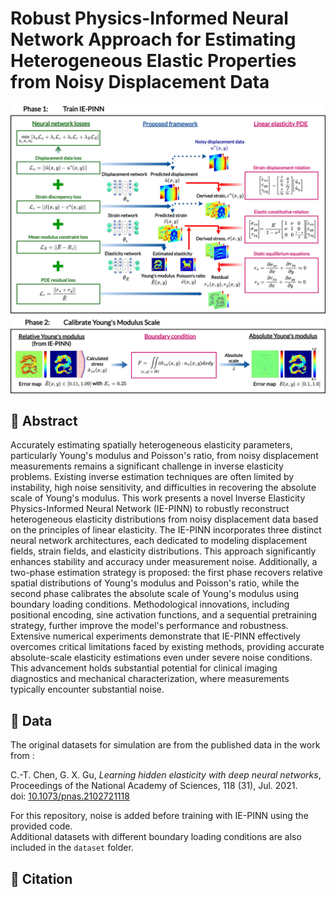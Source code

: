# Robust Physics-Informed Neural Network Approach for Estimating Heterogeneous Elastic Properties from Noisy Displacement Data

![Screenshot](./Images/IEPINNFramework.png)

## 📄 Abstract
Accurately estimating spatially heterogeneous elasticity parameters, particularly Young's modulus and Poisson's ratio, from noisy displacement measurements remains a significant challenge in inverse elasticity problems. Existing inverse estimation techniques are often limited by instability, high noise sensitivity, and difficulties in recovering the absolute scale of Young's modulus. This work presents a novel Inverse Elasticity Physics-Informed Neural Network (IE-PINN) to robustly reconstruct heterogeneous elasticity distributions from noisy displacement data based on the principles of linear elasticity. The IE-PINN incorporates three distinct neural network architectures, each dedicated to modeling displacement fields, strain fields, and elasticity distributions. This approach significantly enhances stability and accuracy under measurement noise. Additionally, a two-phase estimation strategy is proposed: the first phase recovers relative spatial distributions of Young's modulus and Poisson's ratio, while the second phase calibrates the absolute scale of Young's modulus using boundary loading conditions. Methodological innovations, including positional encoding, sine activation functions, and a sequential pretraining strategy, further improve the model's performance and robustness. Extensive numerical experiments demonstrate that IE-PINN effectively overcomes critical limitations faced by existing methods, providing accurate absolute-scale elasticity estimations even under severe noise conditions. This advancement holds substantial potential for clinical imaging diagnostics and mechanical characterization, where measurements typically encounter substantial noise.


## 📄 Data

The original datasets for simulation are from the published data in the work from :

  C.-T. Chen, G. X. Gu, *Learning hidden elasticity with deep neural networks*,  
  Proceedings of the National Academy of Sciences, 118 (31), Jul. 2021.  
  doi: [10.1073/pnas.2102721118](https://doi.org/10.1073/pnas.2102721118)

For this repository, noise is added before training with IE-PINN using the provided code.  
Additional datasets with different boundary loading conditions are also included in the `dataset` folder.

## 📄 Citation

